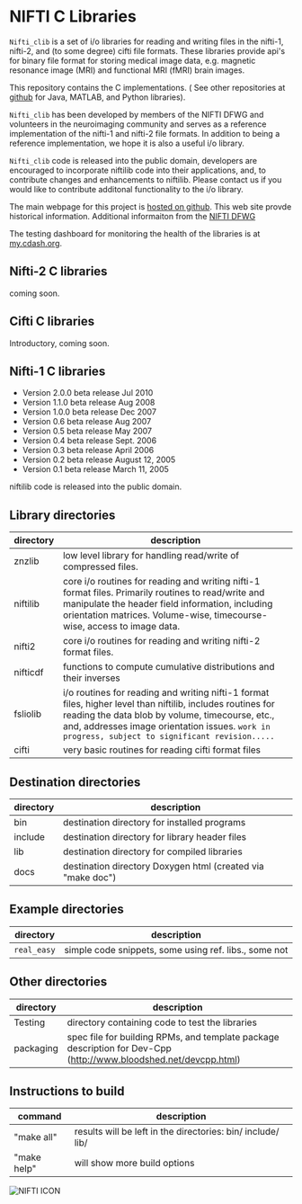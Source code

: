 # NIFTI C Libraries

`Nifti_clib` is a set of i/o libraries for reading and writing files in the nifti-1,
nifti-2, and (to some degree) cifti file formats.  These libraries provide api's
for binary file format for storing medical image data, e.g. magnetic resonance
image (MRI) and functional MRI (fMRI) brain images.

This repository contains the C implementations. ( See other repositories at
[github](https://github.com/NIFTI-Imaging) for Java, MATLAB, and Python libraries).

`Nifti_clib` has been developed by members of the NIFTI DFWG and volunteers in the
neuroimaging community and serves as a reference implementation of the nifti-1
and nifti-2 file formats. In addition to being a reference implementation, we
hope it is also a useful i/o library. 

`Nifti_clib` code is released into the public domain,
developers are encouraged to incorporate niftilib code into their applications,
and, to contribute changes and enhancements to niftilib. Please contact us if
you would like to contribute additonal functionality to the i/o library.

The main webpage for this project is [hosted on github](https://nifti-imaging.github.io/).
This web site provde historical information.  Additional informaiton from the [NIFTI DFWG](http://nifti.nimh.nih.gov)

The testing dashboard for monitoring the health of the libraries is at
[my.cdash.org](https://my.cdash.org/index.php?project=nifti_clib).


## Nifti-2 C libraries
coming soon.

## Cifti C libraries
Introductory, coming soon.

## Nifti-1 C libraries

* Version 2.0.0 beta release Jul  2010
* Version 1.1.0 beta release Aug  2008
* Version 1.0.0 beta release Dec  2007
* Version 0.6 beta release Aug  2007
* Version 0.5 beta release May  2007
* Version 0.4 beta release Sept. 2006
* Version 0.3 beta release April 2006
* Version 0.2 beta release August 12, 2005
* Version 0.1 beta release March 11, 2005
 
niftilib code is released into the public domain.


## Library directories

directory |  description
----------|-------------
znzlib    | low level library for handling read/write of compressed files.
niftilib  | core i/o routines for reading and writing nifti-1 format files.  Primarily routines to read/write and manipulate the header field information, including orientation matrices.  Volume-wise, timecourse-wise, access to image data.
nifti2    | core i/o routines for reading and writing nifti-2 format files.
nifticdf  | functions to compute cumulative distributions and their inverses
fsliolib  | i/o routines for reading and writing nifti-1 format files, higher level than niftilib, includes routines for reading the data blob by volume, timecourse, etc., and, addresses image orientation issues.  `work in progress, subject to significant revision.....`
cifti     | very basic routines for reading cifti format files

## Destination directories

directory | description
----------|------------
bin       | destination directory for installed programs
include   | destination directory for library header files
lib       | destination directory for compiled libraries
docs      | destination directory Doxygen html (created via "make doc")


## Example directories

directory   | description
------------|-------------
`real_easy` | simple code snippets, some using ref. libs., some not


## Other directories

directory   | description
------------|------------
Testing     | directory containing code to test the libraries
packaging   | spec file for building RPMs, and template package description for Dev-Cpp (http://www.bloodshed.net/devcpp.html)



## Instructions to build

command     |  description
------------|-------------
"make all"  | results will be left in the directories: bin/ include/ lib/
"make help" | will show more build options

![NIFTI ICON](https://avatars0.githubusercontent.com/u/45666806?s=200&v=4)

